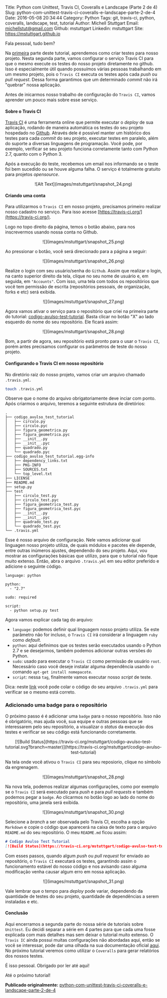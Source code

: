 Title: Python com Unittest, Travis CI, Coveralls e Landscape (Parte 2 de 4)
Slug: python-com-unittest-travis-ci-coveralls-e-landscape-parte-2-de-4
Date: 2016-05-08 20:34:44
Category: Python
Tags: git, travis-ci, python, coveralls, landscape, test, tutorial
Author: Michell Stuttgart
Email: michellstut@gmail.com
Github: mstuttgart
Linkedin: mstuttgart
Site: https://mstuttgart.github.io

Fala pessoal, tudo bem?

Na [primeira](python-com-unittest-travis-ci-coveralls-e-landscape-parte-1-de-4.html) parte deste tutorial, aprendemos como criar testes para nosso projeto. Nesta segunda parte, vamos configurar o serviço Travis CI para que o mesmo execute os testes do nosso projeto diretamente no github. Isso é especialmente útil quando possuímos várias pessoas trabalhando em um mesmo projeto, pois o `Travis CI` executa os testes após cada *push* ou *pull request*. Dessa forma garantimos que um determinado *commit* não irá "quebrar" nossa aplicação.

Antes de inicarmos nosso trabalho de configuração do `Travis CI`, vamos aprender um pouco mais sobre esse serviço.

#### Sobre o Travis CI

[Travis CI](https://travis-ci.org/) é uma ferramenta online que permite executar o *deploy* de sua aplicação, rodando de maneira automática os testes do seu projeto hospedado no [Github](https://github.com/). Através dele é possível manter um histórico dos testes para cada *commit* do seu projeto, executar testes em paralelo, além do suporte a diversas linguagens de programação. Você pode, por exemplo, verificar se seu projeto funciona corretamente tanto com Python 2.7, quanto com o Python 3.

Após a execução do teste, recebemos um email nos informando se o teste foi bem sucedido ou se houve alguma falha. O serviço é totalmente gratuito para projetos *opensource*.

<center>
![Alt Text](images/mstuttgart/snapshot_24.png)
</center>

#### Criando uma conta

Para utilizarmos o `Travis CI` em nosso projeto, precisamos primeiro realizar nosso cadastro no serviço. Para isso acesse [https://travis-ci.org/](https://travis-ci.org/).

Logo no topo direito da página, temos o botão abaixo, para nos inscrevermos usando nossa conta no Github.

<center>
![](images/mstuttgart/snapshot_25.png)
</center>

Ao pressionar o botão, você será direcionado para a página a seguir:

<center>
![](images/mstuttgart/snapshot_26.png)
</center>

Realize o login com seu usuário/senha do `Github`. Assim que realizar o login, na canto superior direito da tela, clique no seu nome de usuário e, em seguida, em `"Accounts"`. Com isso, uma tela com todos os repositórios que você tem permissão de escrita (repositórios pessoais, de organização, forks e etc) será exibida.

<center>
![](images/mstuttgart/snapshot_27.png)
</center>

Agora vamos ativar o serviço para o repositório que criei na primeira parte do tutorial: [codigo-avulso-test-tutorial](https://github.com/mstuttgart/codigo-avulso-test-tutorial). Basta clicar no botão "X" ao lado esquerdo do nome do seu repositório. Ele ficará assim:

<center>
![](images/mstuttgart/snapshot_28.png)
</center>

Bom, a partir de agora, seu repositório está pronto para o usar o `Travis CI`, porém antes precisamos configurar os parâmetros de teste do nosso projeto.

#### Configurando o Travis CI em nosso repositório

No diretório raiz do nosso projeto, vamos criar um arquivo chamado `.travis.yml`.

```bash
touch .travis.yml
```
 Observe que o nome do arquivo obrigatoriamente deve inciar com ponto. Após criarmos o arquivo, teremos a seguinte estrutura de diretórios:

```
.
├── codigo_avulso_test_tutorial
│   ├── circulo.py
│   ├── circulo.pyc
│   ├── figura_geometrica.py
│   ├── figura_geometrica.pyc
│   ├── __init__.py
│   ├── __init__.pyc
│   ├── quadrado.py
│   └── quadrado.pyc
├── codigo_avulso_test_tutorial.egg-info
│   ├── dependency_links.txt
│   ├── PKG-INFO
│   ├── SOURCES.txt
│   └── top_level.txt
├── LICENSE
├── README.md
├── setup.py
├── test
│   ├── circulo_test.py
│   ├── circulo_test.pyc
│   ├── figura_geometrica_test.py
│   ├── figura_geometrica_test.pyc
│   ├── __init__.py
│   ├── __init__.pyc
│   ├── quadrado_test.py
│   └── quadrado_test.pyc
└── .travis.yml
```

Esse é nosso arquivo de configuração. Nele vamos adicionar qual linguagen nosso projeto utiliza, de quais módulos e pacotes ele depende, entre outras inúmeros ajustes, dependendo do seu projeto. Aqui, vou mostrar as configurações básicas que utilizo, para que o tutorial não fique muito extenso. Então, abra o arquivo `.travis.yml` em seu editor preferido e adicione o seguinte código.

```travis
language: python

python:
  - "2.7"

sudo: required

script:
  - python setup.py test

```
 Agora vamos explicar cada tag do arquivo:

* `language`: podemos definir qual linguagem nosso projeto utiliza. Se este parâmetro não for incluso, o `Travis CI` irá considerar a linguagem `ruby` como *default*.
* `python`: aqui definimos que os testes serão executados usando o Python 2.7 e se desejarmos, também podemos adicionar outras versões do Python.
* `sudo`: usado para executar o `Travis CI` como permissão de usuário `root`. Necessário caso você deseje instalar alguma dependência usando o comando `apt-get install nomepacote`.
* `script`: nessa `tag`, finalmente vamos executar nosso *script* de teste.

Dica: neste [link](http://lint.travis-ci.org/) você pode colar o código do seu arquivo `.travis.yml` para verificar se o mesmo está correto.

### Adicionado uma badge para o repositório
O próximo passo é é adicionar uma `badge` para o nosso repositório. Isso não é obrigatório, mas ajuda você, sua equipe e outras pessoas que se interessarem pelo seu repositório, a visualizar o *status* da execução dos testes e verificar se seu código está funcionando corretamente.

<center>
[![Build Status](https://travis-ci.org/mstuttgart/codigo-avulso-test-tutorial.svg?branch=master)](https://travis-ci.org/mstuttgart/codigo-avulso-test-tutorial)
</center>

Na tela onde você ativou o `Travis CI` para seu reposiorio, clique no símbolo da engrenagem.

<center>
![](images/mstuttgart/snapshot_28.png)
</center>

Na nova tela, podemos realizar algumas configurações, como por exemplo se o `Travis CI` será executado para *push* e para *pull requests* e também podemos pegar a `badge`. Ao clicarmos no botão logo ao lado do nome do repositório, uma janela será exibida.

<center>
![](images/mstuttgart/snapshot_30.png)
</center>

Selecione a *branch* a ser observada pelo Travis CI, escolha a opção `Markdown` e copie o código que aparecerá na caixa de texto para o arquivo `README.md` do seu repositório. O meu `README.md` ficou assim:

```markdown
# Codigo Avulso Test Tutorial
[![Build Status](https://travis-ci.org/mstuttgart/codigo-avulso-test-tutorial.svg?branch=master)](https://travis-ci.org/mstuttgart/codigo-avulso-test-tutorial)

```

Com esses passos, quando algum *push* ou *pull request* for enviado ao repositório, o `Travis CI` executará os testes, garantindo assim o funcionamento estável do nosso código e nos avisando caso alguma modificação venha causar algum erro em nossa aplicação.

<center>
![](images/mstuttgart/snapshot_31.png)
</center>

Vale lembrar que o tempo para *deploy* pode variar, dependendo da quantidade de testes do seu projeto, quantidade de dependências a serem instaladas e etc.

#### Conclusão

Aqui encerramos a segunda parte do nossa série de tutoriais sobre `Unittest`. Eu decidi separar a série em 4 partes para que cada uma fosse explicada com mais detalhes mas sem deixar o tutorial muito extenso. O `Travis IC` ainda possui muitas configurações não abordadas aqui, então se você se interessar, pode dar uma olhada na sua documentação oficial [aqui](https://docs.travis-ci.com/). No próximo tutorial veremos como utilizar o `Coveralls` para gerar relatórios dos nossos testes.

É isso pessoal. Obrigado por ler até aqui!

Até o próximo tutorial!

**Publicado originalmente:** [python-com-unittest-travis-ci-coveralls-e-landscape-parte-2-de-4](https://mstuttgart.github.io/2016/04/19/2016-04-19-python-com-unittest-travis-e-coveralls-parte-2-de-4/)
